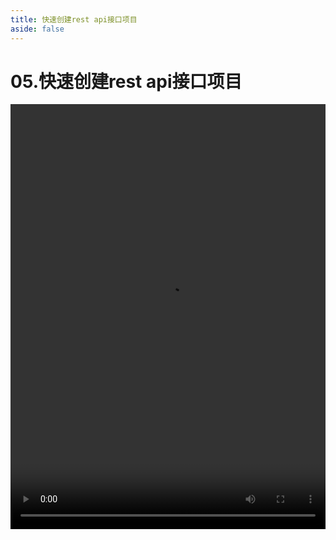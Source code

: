 ```yaml
---
title: 快速创建rest api接口项目
aside: false
---
```


# 05.快速创建rest api接口项目

<video autoplay src="http://qn.chinavanes.com/nodejs/module-24/05.快速创建rest api接口项目.mp4" controls controlsList="nodownload" width="100%" height="680"/>

